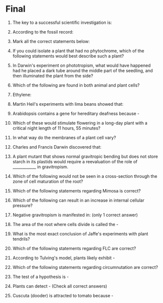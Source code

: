 # Final

1. The key to a successful scientific investigation is:




2. According to the fossil record:



3. Mark all the correct statements below:




4. If you could isolate a plant that had no phytochrome, which of the following statements would best describe such a plant?




5. In Darwin's experiment on phototropism, what would have happened had he placed a dark tube around the middle part of the seedling, and then illuminated the plant  from the side?



6. Which of the following are found in both animal and plant cells?



7. Ethylene:



8. Martin Heil's experiments with lima beans showed that: 



9. Arabidopsis contains a gene for hereditary deafness because - 



10. Which of these would stimulate flowering in a long-day plant with a critical night length of 11 hours, 55 minutes?



11. In what way do the membranes of a plant cell vary?



12. Charles and Francis Darwin discovered that:



13. A plant mutant that shows normal gravitropic bending but does not store starch in its plastids would require a reevaluation of the role of ____________ in gravitropism.



14. Which of the following would not be seen in a cross-section through the zone of cell maturation of the root?



15. Which of the following statements regarding Mimosa is correct?



16. Which of the following can result in an increase in internal cellular pressure?



17. Negative gravitropism is manifested in: (only 1 correct answer)



18. The area of the root where cells divide is called the - 



19. What is the most exact conclusion of Jaffe's experiments with plant tendrils?



20. Which of the following statements regarding FLC are correct? 




21. According to Tulving's model, plants likely exhibit - 



22. Which of the following statements regarding circumnutation are correct? 




23. The test of a hypothesis is - 



24. Plants can detect - (Check all correct answers)



25. Cuscuta (dooder) is attracted to tomato because - 


